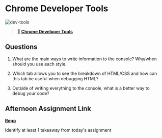 # Chrome Developer Tools

![dev-tools](https://bcw.blob.core.windows.net/public/img/lesson-images/4571780153354770)

> **📖 [Chrome Developer Tools](https://codeworksacademy.com/fs-student-guide/resources/wk2/03-Chrome-Dev-Tools)**

## Questions

1. What are the main ways to write information to the console? Why/when should you use each style.

2. Which tab allows you to see the breakdown of HTML/CSS and how can this tab be useful when debugging HTML?

3. Outside of writing everything to the console, what is a better way to debug your code?

## Afternoon Assignment Link

**[Repo](https://github.com/derekhearst/<ASSIGNMENT_REPO>)**

Identify at least 1 takeaway from today's assignment
